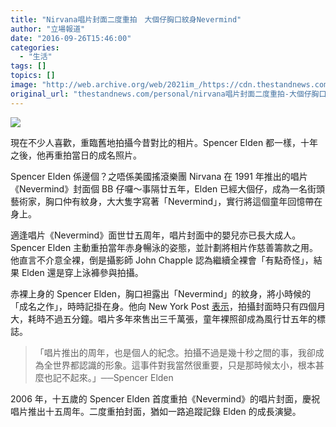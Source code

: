 ```yaml
---
title: "Nirvana唱片封面二度重拍　大個仔胸口紋身Nevermind"
author: "立場報道"
date: "2016-09-26T15:46:00"
categories:
  - "生活"
tags: []
topics: []
image: "http://web.archive.org/web/2021im_/https://cdn.thestandnews.com/media/photos/cache/nirvana-05_TdNEV_1200x0.png"
original_url: "thestandnews.com/personal/nirvana唱片封面二度重拍-大個仔胸口紋身nevermind"
---
```

![](http://web.archive.org/web/2021im_/https://cdn.thestandnews.com/media/photos/cache/nirvana-05_TdNEV_1200x0.png)

現在不少人喜歡，重臨舊地拍攝今昔對比的相片。Spencer Elden 都一樣，十年之後，他再重拍當日的成名照片。

Spencer Elden 係邊個？之唔係美國搖滾樂團 Nirvana 在 1991 年推出的唱片《Nevermind》封面個 BB 仔囉～事隔廿五年，Elden 已經大個仔，成為一名街頭藝術家，胸口仲有紋身，大大隻字寫著「Nevermind」，實行將這個童年回憶帶在身上。

適逢唱片《Nevermind》面世廿五周年，唱片封面中的嬰兒亦已長大成人。Spencer Elden 主動重拍當年赤身暢泳的姿態，並計劃將相片作慈善籌款之用。他直言不介意全裸，倒是攝影師 John Chapple 認為繼續全裸會「有點奇怪」，結果 Elden 還是穿上泳褲參與拍攝。

赤裸上身的 Spencer Elden，胸口袒露出「Nevermind」的紋身，將小時候的「成名之作」，時時記掛在身。他向 New York Post [表示](http://web.archive.org/web/20210628221219/http://nypost.com/2016/09/23/nirvana-baby-recreates-iconic-album-cover-25-years-later/?utm_campaign=SocialFlow&utm_source=NYPTwitter&utm_medium=SocialFlow&sr_share=twitter)，拍攝封面時只有四個月大，耗時不過五分鐘。唱片多年來售出三千萬張，童年裸照卻成為風行廿五年的標誌。

> 「唱片推出的周年，也是個人的紀念。拍攝不過是幾十秒之間的事，我卻成為全世界都認識的形象。這事件對我當然很重要，只是那時候太小，根本甚麼也記不起來。」──Spencer Elden

2006 年，十五歲的 Spencer Elden 首度重拍《Nevermind》的唱片封面，慶祝唱片推出十五周年。二度重拍封面，猶如一路追蹤記錄 Elden 的成長演變。